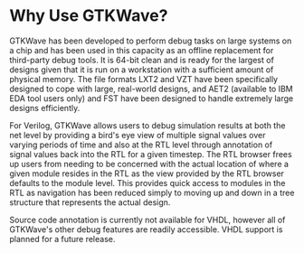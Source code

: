# Why Use GTKWave?

GTKWave has been developed to perform debug tasks on large systems on a
chip and has been used in this capacity as an offline replacement for
third-party debug tools. It is 64-bit clean and is ready for the largest
of designs given that it is run on a workstation with a sufficient
amount of physical memory. The file formats LXT2 and VZT have been
specifically designed to cope with large, real-world designs, and AET2
(available to IBM EDA tool users only) and FST have been designed to
handle extremely large designs efficiently.

For Verilog, GTKWave allows users to debug simulation results at both
the net level by providing a bird\'s eye view of multiple signal values
over varying periods of time and also at the RTL level through
annotation of signal values back into the RTL for a given timestep. The
RTL browser frees up users from needing to be concerned with the actual
location of where a given module resides in the RTL as the view provided
by the RTL browser defaults to the module level. This provides quick
access to modules in the RTL as navigation has been reduced simply to
moving up and down in a tree structure that represents the actual
design.

Source code annotation is currently not available for VHDL, however all
of GTKWave\'s other debug features are readily accessible. VHDL support
is planned for a future release.
